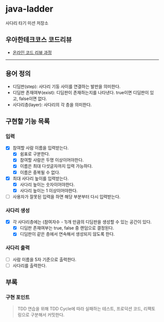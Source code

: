 # java-ladder

사다리 타기 미션 저장소

## 우아한테크코스 코드리뷰

- [온라인 코드 리뷰 과정](https://github.com/woowacourse/woowacourse-docs/blob/master/maincourse/README.md)

---
## 용어 정의
- 디딤판(step): 사다리 기둥 사이를 연결하는 발판을 의미한다.
- 디딤판 존재여부(exist): 디딤판이 존재하는지를 나타낸다. true이면 디딤판이 있고, false이면 없다.
- 사다리층(layer): 사다리의 각 층을 의미한다.

## 구현할 기능 목록
### 입력
- [x] 참여할 사람 이름을 입력받는다.
  - [x] 쉼표로 구분한다.
  - [x] 참여할 사람은 두명 이상이어야한다.
  - [x] 이름은 최대 다섯글자까지 입력 가능하다.
  - [x] 이름은 중복될 수 없다.
- [x] 최대 사다리 높이를 입력받는다.
  - [x] 사다리 높이는 숫자이어야한다.
  - [x] 사다리 높이는 1 이상이어야한다.
- [ ] 사용자가 잘못된 입력을 하면 해당 부분부터 다시 입력받는다.

### 사다리 생성
- [x] 각 사다리층에는 (참여자수 - 1)개 만큼의 디딤판을 생성할 수 있는 공간이 있다.
  - [x] 디딤판 존재여부는 true, false 중 랜덤으로 결정된다.
  - [x] 디딤판이 같은 층에서 연속해서 생성되지 않도록 한다.

### 사다리 출력
- [ ] 사람 이름을 5자 기준으로 출력한다.
- [ ] 사다리를 출력한다.

## 부록
### 구현 포인트
> TDD 연습을 위해 TDD Cycle에 따라 실패하는 테스트, 프로덕션 코드, 리팩토링으로 구분해서 커밋한다.

